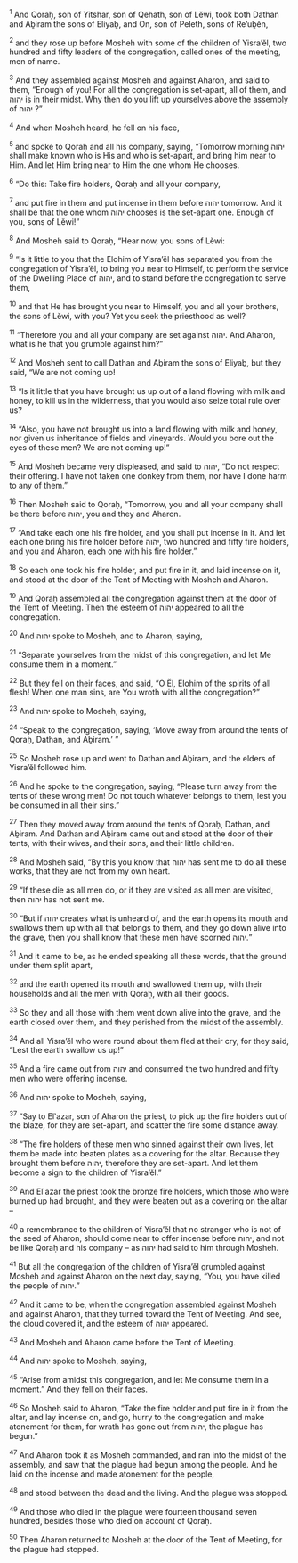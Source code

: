 <sup>1</sup> And Qoraḥ, son of Yitshar, son of Qehath, son of Lĕwi, took both Dathan and Aḇiram the sons of Eliyaḇ, and On, son of Peleth, sons of Re’uḇĕn,

<sup>2</sup> and they rose up before Mosheh with some of the children of Yisra’ĕl, two hundred and fifty leaders of the congregation, called ones of the meeting, men of name.

<sup>3</sup> And they assembled against Mosheh and against Aharon, and said to them, “Enough of you! For all the congregation is set-apart, all of them, and יהוה is in their midst. Why then do you lift up yourselves above the assembly of יהוה ?”

<sup>4</sup> And when Mosheh heard, he fell on his face,

<sup>5</sup> and spoke to Qoraḥ and all his company, saying, “Tomorrow morning יהוה shall make known who is His and who is set-apart, and bring him near to Him. And let Him bring near to Him the one whom He chooses.

<sup>6</sup> “Do this: Take fire holders, Qoraḥ and all your company,

<sup>7</sup> and put fire in them and put incense in them before יהוה tomorrow. And it shall be that the one whom יהוה chooses is the set-apart one. Enough of you, sons of Lĕwi!”

<sup>8</sup> And Mosheh said to Qoraḥ, “Hear now, you sons of Lĕwi:

<sup>9</sup> “Is it little to you that the Elohim of Yisra’ĕl has separated you from the congregation of Yisra’ĕl, to bring you near to Himself, to perform the service of the Dwelling Place of יהוה, and to stand before the congregation to serve them,

<sup>10</sup> and that He has brought you near to Himself, you and all your brothers, the sons of Lĕwi, with you? Yet you seek the priesthood as well?

<sup>11</sup> “Therefore you and all your company are set against יהוה. And Aharon, what is he that you grumble against him?”

<sup>12</sup> And Mosheh sent to call Dathan and Aḇiram the sons of Eliyaḇ, but they said, “We are not coming up!

<sup>13</sup> “Is it little that you have brought us up out of a land flowing with milk and honey, to kill us in the wilderness, that you would also seize total rule over us?

<sup>14</sup> “Also, you have not brought us into a land flowing with milk and honey, nor given us inheritance of fields and vineyards. Would you bore out the eyes of these men? We are not coming up!”

<sup>15</sup> And Mosheh became very displeased, and said to יהוה, “Do not respect their offering. I have not taken one donkey from them, nor have I done harm to any of them.”

<sup>16</sup> Then Mosheh said to Qoraḥ, “Tomorrow, you and all your company shall be there before יהוה, you and they and Aharon.

<sup>17</sup> “And take each one his fire holder, and you shall put incense in it. And let each one bring his fire holder before יהוה, two hundred and fifty fire holders, and you and Aharon, each one with his fire holder.”

<sup>18</sup> So each one took his fire holder, and put fire in it, and laid incense on it, and stood at the door of the Tent of Meeting with Mosheh and Aharon.

<sup>19</sup> And Qoraḥ assembled all the congregation against them at the door of the Tent of Meeting. Then the esteem of יהוה appeared to all the congregation.

<sup>20</sup> And יהוה spoke to Mosheh, and to Aharon, saying,

<sup>21</sup> “Separate yourselves from the midst of this congregation, and let Me consume them in a moment.”

<sup>22</sup> But they fell on their faces, and said, “O Ĕl, Elohim of the spirits of all flesh! When one man sins, are You wroth with all the congregation?”

<sup>23</sup> And יהוה spoke to Mosheh, saying,

<sup>24</sup> “Speak to the congregation, saying, ‘Move away from around the tents of Qoraḥ, Dathan, and Aḇiram.’ ”

<sup>25</sup> So Mosheh rose up and went to Dathan and Aḇiram, and the elders of Yisra’ĕl followed him.

<sup>26</sup> And he spoke to the congregation, saying, “Please turn away from the tents of these wrong men! Do not touch whatever belongs to them, lest you be consumed in all their sins.”

<sup>27</sup> Then they moved away from around the tents of Qoraḥ, Dathan, and Aḇiram. And Dathan and Aḇiram came out and stood at the door of their tents, with their wives, and their sons, and their little children.

<sup>28</sup> And Mosheh said, “By this you know that יהוה has sent me to do all these works, that they are not from my own heart.

<sup>29</sup> “If these die as all men do, or if they are visited as all men are visited, then יהוה has not sent me.

<sup>30</sup> “But if יהוה creates what is unheard of, and the earth opens its mouth and swallows them up with all that belongs to them, and they go down alive into the grave, then you shall know that these men have scorned יהוה.”

<sup>31</sup> And it came to be, as he ended speaking all these words, that the ground under them split apart,

<sup>32</sup> and the earth opened its mouth and swallowed them up, with their households and all the men with Qoraḥ, with all their goods.

<sup>33</sup> So they and all those with them went down alive into the grave, and the earth closed over them, and they perished from the midst of the assembly.

<sup>34</sup> And all Yisra’ĕl who were round about them fled at their cry, for they said, “Lest the earth swallow us up!”

<sup>35</sup> And a fire came out from יהוה and consumed the two hundred and fifty men who were offering incense.

<sup>36</sup> And יהוה spoke to Mosheh, saying,

<sup>37</sup> “Say to El‛azar, son of Aharon the priest, to pick up the fire holders out of the blaze, for they are set-apart, and scatter the fire some distance away.

<sup>38</sup> “The fire holders of these men who sinned against their own lives, let them be made into beaten plates as a covering for the altar. Because they brought them before יהוה, therefore they are set-apart. And let them become a sign to the children of Yisra’ĕl.”

<sup>39</sup> And El‛azar the priest took the bronze fire holders, which those who were burned up had brought, and they were beaten out as a covering on the altar –

<sup>40</sup> a remembrance to the children of Yisra’ĕl that no stranger who is not of the seed of Aharon, should come near to offer incense before יהוה, and not be like Qoraḥ and his company – as יהוה had said to him through Mosheh.

<sup>41</sup> But all the congregation of the children of Yisra’ĕl grumbled against Mosheh and against Aharon on the next day, saying, “You, you have killed the people of יהוה.”

<sup>42</sup> And it came to be, when the congregation assembled against Mosheh and against Aharon, that they turned toward the Tent of Meeting. And see, the cloud covered it, and the esteem of יהוה appeared.

<sup>43</sup> And Mosheh and Aharon came before the Tent of Meeting.

<sup>44</sup> And יהוה spoke to Mosheh, saying,

<sup>45</sup> “Arise from amidst this congregation, and let Me consume them in a moment.” And they fell on their faces.

<sup>46</sup> So Mosheh said to Aharon, “Take the fire holder and put fire in it from the altar, and lay incense on, and go, hurry to the congregation and make atonement for them, for wrath has gone out from יהוה, the plague has begun.”

<sup>47</sup> And Aharon took it as Mosheh commanded, and ran into the midst of the assembly, and saw that the plague had begun among the people. And he laid on the incense and made atonement for the people,

<sup>48</sup> and stood between the dead and the living. And the plague was stopped.

<sup>49</sup> And those who died in the plague were fourteen thousand seven hundred, besides those who died on account of Qoraḥ.

<sup>50</sup> Then Aharon returned to Mosheh at the door of the Tent of Meeting, for the plague had stopped.

